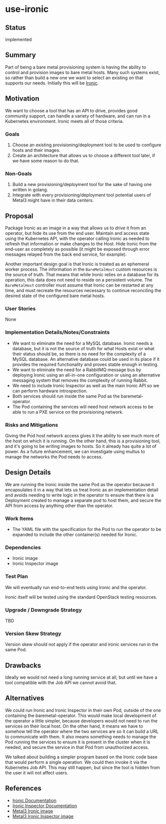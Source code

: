 <!--
 This work is licensed under a Creative Commons Attribution 3.0
 Unported License.

 http://creativecommons.org/licenses/by/3.0/legalcode
-->

# use-ironic

## Status

implemented

## Summary

Part of being a bare metal provisioning system is having the ability
to control and provision images to bare metal hosts. Many such systems
exist, so rather than build a new one we want to select an existing on
that supports our needs. Initially this will be
[Ironic](https://docs.openstack.org/ironic/latest/).

## Motivation

We want to choose a tool that has an API to drive, provides good
community support, can handle a variety of hardware, and can run in a
Kubernetes environment. Ironic meets all of those criteria.

### Goals

1. Choose an existing provisioning/deployment tool to be used to
   configure hosts and their images.
2. Create an architecture that allows us to choose a different tool
   later, if we have some reason to do that.

### Non-Goals

1. Build a new provisioning/deployment tool for the sake of having one
   written in golang.
2. Integrate with every provisioning/deployment tool potential users
   of Metal3 might have in their data centers.

## Proposal

Package Ironic as an image in a way that allows us to drive it from an
operator, but hide its use from the end user. Maintain and access
state using the Kubernetes API, with the operator calling Ironic as
needed to refresh that information or make changes to the Host. Hide
Ironic from the end-user as completely as possible (it might be
exposed through error messages relayed from the back end service, for
example).

Another important design goal is that Ironic is treated as an ephemeral worker
process.  The information in the `BareMetalHost` custom resources is the source
of truth.  That means that while Ironic relies on a database for its operation,
this data does not need to reside on a persistent volume.  The `BareMetalHost`
controller must assume that Ironic can be restarted at any time, and must
recreate the resources necessary to continue reconciling the desired state of
the configured bare metal hosts.

### User Stories

None

### Implementation Details/Notes/Constraints

- We want to eliminate the need for a MySQL database. Ironic needs a
  database, but it is not the source of truth for what Hosts exist or
  what their status should be, so there is no need for the complexity
  of a MySQL database.  An alternative database could be used in its place
  if it provides the required functionality and proves stable enough in testing.
- We want to eliminate the need for a RabbitMQ message bus by
  deploying Ironic using an all-in-one configuration or using an
  alternative messaging system that removes the complexity of running
  Rabbit.
- We need to include Ironic Inspector as well as the main Ironic API
  so we can perform hardware introspection.
- Both services should run inside the same Pod as the
  baremetal-operator.
- The Pod containing the services will need host network access to be
  able to run a PXE service on the provisioning network.

### Risks and Mitigations

Giving the Pod host network access gives it the ability to see much
more of the host on which it is running. On the other hand, this is a
provisioning tool, and it's going to be writing images to hosts. So it
already has quite a lot of power. As a future enhancement, we can
investigate using multus to manage the networks the Pod needs to
access.

## Design Details

We are running the Ironic inside the same Pod as the operator because
it encapsulates it in a way that lets us treat Ironic as an
implementation detail and avoids needing to write logic in the
operator to ensure that there is a Deployment created to manage a
separate pod to host them, and secure the API from access by anything
other than the operator.

### Work Items

- The YAML file with the specification for the Pod to run the operator
  to be expanded to include the other container(s) needed for Ironic.

### Dependencies

- Ironic image
- Ironic Inspector image

### Test Plan

We will eventually run end-to-end tests using Ironic and the operator.

Ironic itself will be tested using the standard OpenStack testing
resources.

### Upgrade / Downgrade Strategy

TBD

### Version Skew Strategy

Version skew should not apply if the operator and ironic services run
in the same Pod.

## Drawbacks

Ideally we would not need a long running service at all, but until we
have a tool compatible with the Job API we cannot avoid that.

## Alternatives

We could run Ironic and Ironic Inspector in their own Pod, outside of
the one containing the baremetal-operator. This would make local
development of the operator a little simpler, because developers would
not need to run the services on their local host. On the other hand,
it means we have to somehow tell the operator where the two services
are so it can build a URL to communicate with them. It also means
something needs to manage the Pod running the services to ensure it is
present in the cluster when it is needed, and secure the service in
that Pod from unauthorized access.

We talked about building a simpler program based on the Ironic code
base that would perform a single operation. We could then invoke it
via the Kubernetes Job API. This may still happen, but since the tool
is hidden from the user it will not affect users.

## References

- [Ironic Documentation](https://docs.openstack.org/ironic/latest/)
- [Ironic Inspector Documentation](https://docs.openstack.org/ironic-inspector/latest/)
- [Metal3 Ironic image](https://quay.io/repository/metal3-io/ironic)
- [Metal3 Ironic Inspector image](https://quay.io/repository/metal3/ironic-inspector)
